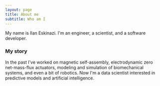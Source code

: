 ```yaml
---
layout: page
title: About me
subtitle: Who am I
---
```


My name is Ilan Eskinazi. I'm an engineer, a scientist, and a software developer.

### My story

In the past I've worked on magnetic self-assembly, electrodynamic zero net-mass-flux actuators, modeling and simulation of biomechanical systems, and even a bit of robotics. Now I'm a data scientist interested in predictive models and artificial intelligence.

